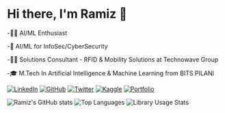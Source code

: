 # Hi there, I'm Ramiz 👋

-🧑‍💻 AI/ML Enthusiast

-🔐 AI/ML for InfoSec/CyberSecurity

-🧑‍💻 Solutions Consultant - RFID & Mobility Solutions at Technowave Group

-🎓 M.Tech In Artificial Intelligence & Machine Learning from BITS PILANI 

[![LinkedIn](https://img.shields.io/badge/LinkedIn-%230077B5.svg?logo=linkedin&logoColor=white)](https://linkedin.com/in/ramizpa)
[![GitHub](https://img.shields.io/badge/GitHub-%23121011.svg?logo=github&logoColor=white)](https://github.com/ramizpa)
[![Twitter](https://img.shields.io/badge/Twitter-%231DA1F2.svg?logo=twitter&logoColor=white)](https://twitter.com/ramizpa)
[![Kaggle](https://img.shields.io/badge/Kaggle-%2300C4B4.svg?logo=kaggle&logoColor=white)](https://kaggle.com/ramizpa)
[![Portfolio](https://img.shields.io/badge/Portfolio-%23FF5733.svg?logo=google-chrome&logoColor=white)](https://ramizpa.com)


![Ramiz's GitHub stats](https://github-readme-stats.vercel.app/api?username=ramizpa&show_icons=true&theme=radical)
![Top Languages](https://github-readme-stats.vercel.app/api/top-langs/?username=ramizpa&show_icons=true&theme=radical)
![Library Usage Stats](https://quickchart.io/chart?c=%7B%22type%22%3A%22pie%22%2C%22data%22%3A%7B%22labels%22%3A%5B%22Pandas%22%2C%22Streamlit%22%2C%22Joblib%22%2C%22scikit-learn%22%2C%22NumPy%22%2C%22Matplotlib%22%2C%22Huggingface%22%2C%22Seaborn%22%2C%22Tensorboard%22%2C%22Keras%22%5D%2C%22datasets%22%3A%5B%7B%22data%22%3A%5B9.09%2C9.09%2C5.45%2C5.45%2C3.64%2C3.64%2C1.82%2C1.82%2C1.82%2C1.82%5D%2C%22backgroundColor%22%3A%5B%22%23ff0080%22%2C%22%23ff3cac%22%2C%22%23ff79c6%22%2C%22%23ffb6c1%22%2C%22%236a0dad%22%2C%22%2338bdf8%22%2C%22%2339ff14%22%2C%22%23ffdd00%22%2C%22%23ff7f50%22%2C%22%236affc1%22%5D%2C%22borderWidth%22%3A1%2C%22borderColor%22%3A%22%230f1724%22%7D%5D%7D%2C%22options%22%3A%7B%22plugins%22%3A%7B%22legend%22%3A%7B%22position%22%3A%22right%22%2C%22labels%22%3A%7B%22color%22%3A%22white%22%7D%7D%2C%22title%22%3A%7B%22display%22%3Atrue%2C%22text%22%3A%22Library%20Usage%20Stats%22%2C%22color%22%3A%22white%22%2C%22font%22%3A%7B%22size%22%3A16%2C%22weight%22%3A%22600%22%7D%7D%7D%2C%22responsive%22%3Atrue%2C%22maintainAspectRatio%22%3Afalse%7D%7D)


